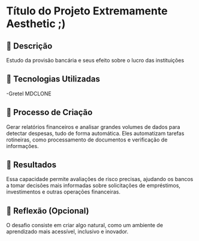 # Título do Projeto Extremamente Aesthetic ;)

## 📒 Descrição
Estudo da provisão bancária e seus efeito sobre o lucro das instituições

## 🤖 Tecnologias Utilizadas
-Gretel
MDCLONE

## 🧐 Processo de Criação
Gerar relatórios financeiros e analisar grandes volumes de dados para detectar despesas, tudo de forma automática. Eles automatizam tarefas rotineiras, como processamento de documentos e verificação de informações.

## 🚀 Resultados
Essa capacidade permite avaliações de risco precisas, ajudando os bancos a tomar decisões mais informadas sobre solicitações de empréstimos, investimentos e outras operações financeiras.

## 💭 Reflexão (Opcional)
O desafio consiste em criar algo natural, como um ambiente de aprendizado mais acessível, inclusivo e inovador.
